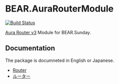 # BEAR.AuraRouterModule

[![Build Status](https://travis-ci.org/bearsunday/BEAR.AuraRouterModule.svg?branch=2.x)](https://travis-ci.org/bearsunday/BEAR.AuraRouterModule)

[Aura Router v3](https://github.com/auraphp/Aura.Router/tree/3.x) Module for BEAR.Sunday.


## Documentation

The package is documneted in English or Japanese.
 
 * [Router](http://bearsunday.github.io/manuals/1.0/en/router.html)
 * [ルーター](http://bearsunday.github.io/manuals/1.0/ja/router.html)
